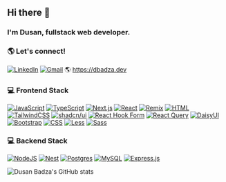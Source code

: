 ## Hi there 👋

### I'm Dusan, fullstack web developer.

### 🌎 Let's connect!

[![LinkedIn](https://img.shields.io/badge/Linkedin-%230077B5.svg?logo=linkedin&logoColor=white)](https://www.linkedin.com/in/dusan-badza/)
[![Gmail](https://img.shields.io/badge/Gmail-D14836?logo=gmail&logoColor=white)](mailto:dbadza.dev@gmail.com)
🌎 https://dbadza.dev

### 💻 Frontend Stack

[![JavaScript](https://img.shields.io/badge/JavaScript-F7DF1E?logo=javascript&logoColor=000)](#)
[![TypeScript](https://img.shields.io/badge/TypeScript-3178C6?logo=typescript&logoColor=fff)](#)
[![Next.js](https://img.shields.io/badge/Next.js-black?logo=next.js&logoColor=white)](#)
[![React](https://img.shields.io/badge/React-%2320232a.svg?logo=react&logoColor=%2361DAFB)](#)
[![Remix](https://img.shields.io/badge/Remix-000?logo=remix&logoColor=fff)](#)
[![HTML](https://img.shields.io/badge/HTML-%23E34F26.svg?logo=html5&logoColor=white)](#)
[![TailwindCSS](https://img.shields.io/badge/Tailwind%20CSS-%2338B2AC.svg?logo=tailwind-css&logoColor=white)](#)
[![shadcn/ui](https://img.shields.io/badge/shadcn%2Fui-000?logo=shadcnui&logoColor=fff)](#)
[![React Hook Form](https://img.shields.io/badge/React%20Hook%20Form-EC5990?logo=reacthookform&logoColor=fff)](#)
[![React Query](https://img.shields.io/badge/React%20Query-FF4154?logo=reactquery&logoColor=fff)](#)
[![DaisyUI](https://img.shields.io/badge/DaisyUI-5A0EF8?logo=daisyui&logoColor=fff)](#)
[![Bootstrap](https://img.shields.io/badge/Bootstrap-7952B3?logo=bootstrap&logoColor=fff)](#)
[![CSS](https://img.shields.io/badge/CSS-1572B6?logo=css3&logoColor=fff)](#)
[![Less](https://img.shields.io/badge/Less-1D365D?logo=less&logoColor=fff)](#)
[![Sass](https://img.shields.io/badge/Sass-C69?logo=sass&logoColor=fff)](#)

### 💻 Backend Stack

[![NodeJS](https://img.shields.io/badge/Node.js-6DA55F?logo=node.js&logoColor=white)](#)
[![Nest](https://img.shields.io/badge/Nest.js-%23E0234E.svg?logo=nestjs&logoColor=white)](#)
[![Postgres](https://img.shields.io/badge/Postgres-%23316192.svg?logo=postgresql&logoColor=white)](#)
[![MySQL](https://img.shields.io/badge/MySQL-4479A1?logo=mysql&logoColor=fff)](#)
[![Express.js](https://img.shields.io/badge/Express.js-%23404d59.svg?logo=express&logoColor=%2361DAFB)](#)

![Dusan Badza's GitHub stats](https://github-readme-stats-v8sz.vercel.app/api?username=Badza94&theme=dark&show_icons=true&include_all_commits=true&count_private=true&hide=issues,stars)
